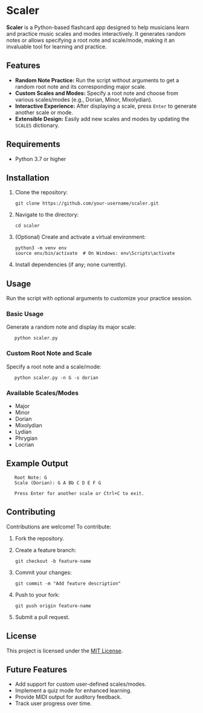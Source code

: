 # Scaler

**Scaler** is a Python-based flashcard app designed to help musicians learn and practice music scales and modes interactively. It generates random notes or allows specifying a root note and scale/mode, making it an invaluable tool for learning and practice.

## Features

- **Random Note Practice:** Run the script without arguments to get a random root note and its corresponding major scale.
- **Custom Scales and Modes:** Specify a root note and choose from various scales/modes (e.g., Dorian, Minor, Mixolydian).
- **Interactive Experience:** After displaying a scale, press `Enter` to generate another scale or mode.
- **Extensible Design:** Easily add new scales and modes by updating the `SCALES` dictionary.

## Requirements

- Python 3.7 or higher

## Installation

1. Clone the repository:
    
       git clone https://github.com/your-username/scaler.git
    
2. Navigate to the directory:
    
       cd scaler
    
3. (Optional) Create and activate a virtual environment:
    
       python3 -m venv env
       source env/bin/activate  # On Windows: env\Scripts\activate
    
4. Install dependencies (if any; none currently).

## Usage

Run the script with optional arguments to customize your practice session.

### Basic Usage

Generate a random note and display its major scale:

       python scaler.py

### Custom Root Note and Scale

Specify a root note and a scale/mode:

       python scaler.py -n G -s dorian

### Available Scales/Modes

- Major
- Minor
- Dorian
- Mixolydian
- Lydian
- Phrygian
- Locrian

## Example Output

       Root Note: G
       Scale (Dorian): G A Bb C D E F G

       Press Enter for another scale or Ctrl+C to exit.

## Contributing

Contributions are welcome! To contribute:
1. Fork the repository.
2. Create a feature branch:
       
       git checkout -b feature-name
       
3. Commit your changes:
       
       git commit -m "Add feature description"
       
4. Push to your fork:
       
       git push origin feature-name
       
5. Submit a pull request.

## License

This project is licensed under the [MIT License](LICENSE).

## Future Features

- Add support for custom user-defined scales/modes.
- Implement a quiz mode for enhanced learning.
- Provide MIDI output for auditory feedback.
- Track user progress over time.